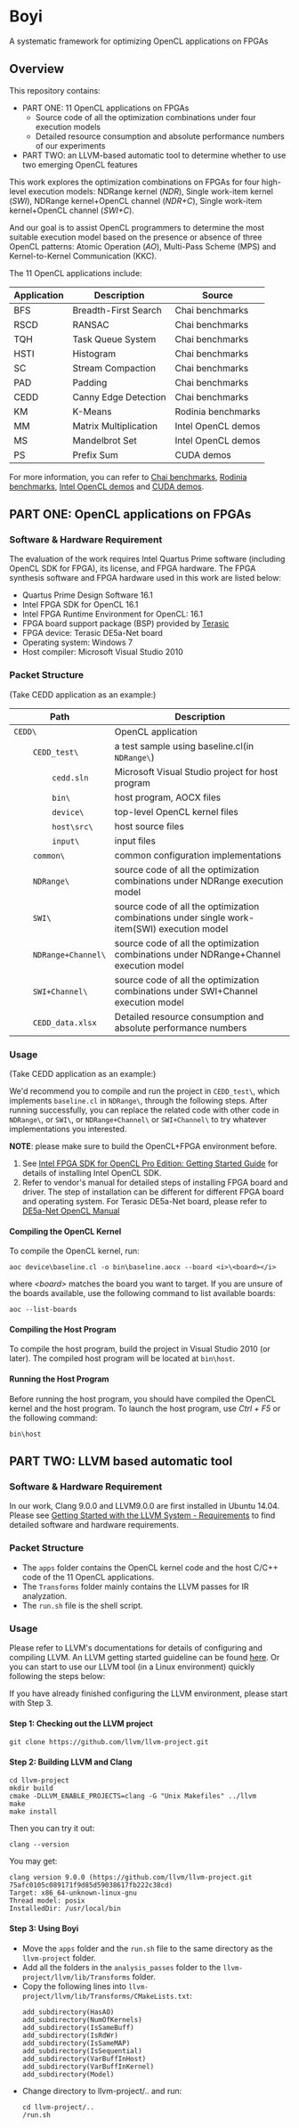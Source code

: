 # Boyi

A systematic framework for optimizing OpenCL applications on FPGAs

## Overview
This repository contains:
- PART ONE: 11 OpenCL applications on FPGAs
    - Source code of all the optimization combinations under four execution models
    - Detailed resource consumption and absolute performance numbers of our experiments
- PART TWO: an LLVM-based automatic tool to determine whether to use two emerging OpenCL features

This work explores the optimization combinations on FPGAs for four high-level execution models: NDRange kernel (*NDR*), Single work-item kernel (*SWI*), NDRange kernel+OpenCL channel (*NDR+C*), Single work-item kernel+OpenCL channel (*SWI+C*). 

And our goal is to assist OpenCL programmers to determine the most suitable execution model based on the presence or absence of three OpenCL patterns: Atomic Operation (*AO*), Multi-Pass Scheme (MPS) and Kernel-to-Kernel Communication (KKC).


The 11 OpenCL applications include:

Application|Description|Source
-|-|-
BFS | Breadth-First Search | Chai benchmarks
RSCD | RANSAC | Chai benchmarks
TQH | Task Queue System | Chai benchmarks
HSTI | Histogram | Chai benchmarks
SC | Stream Compaction | Chai benchmarks
PAD | Padding | Chai benchmarks
CEDD | Canny Edge Detection | Chai benchmarks
KM | K-Means | Rodinia benchmarks
MM | Matrix Multiplication | Intel OpenCL demos
MS | Mandelbrot Set | Intel OpenCL demos
PS | Prefix Sum | CUDA demos

For more information, you can refer to [Chai benchmarks](https://github.com/chai-benchmarks/chai "Title"), [Rodinia benchmarks](https://rodinia.cs.virginia.edu/doku.php "Title"), [Intel OpenCL demos](https://www.intel.com/content/www/us/en/programmable/products/design-software/embedded-software-developers/opencl/support.html "Title") and [CUDA demos](https://developer.nvidia.com/gpugems/GPUGems3/gpugems3_ch39.html "Title").



## PART ONE: OpenCL applications on FPGAs

### Software & Hardware Requirement

The evaluation of the work requires Intel Quartus Prime software (including OpenCL SDK for FPGA), its license, and FPGA hardware. The FPGA synthesis software and FPGA hardware used in this work are listed below:

- Quartus Prime Design Software 16.1
- Intel FPGA SDK for OpenCL 16.1
- Intel FPGA Runtime Environment for OpenCL: 16.1
- FPGA board support package (BSP) provided by [Terasic](https://www.terasic.com.tw/cgi-bin/page/archive.pl?Language=English&CategoryNo=231&No=970&PartNo=4 "Title")
- FPGA device: Terasic DE5a-Net board
- Operating system: Windows 7
- Host compiler: Microsoft Visual Studio 2010

### Packet Structure

(Take CEDD application as an example:)

Path|Description
-|-
`CEDD\` | OpenCL application
&nbsp;&nbsp;&nbsp;&nbsp;&nbsp;&nbsp;&nbsp;&nbsp;`CEDD_test\` | a test sample using baseline.cl(in  `NDRange\`)
&nbsp;&nbsp;&nbsp;&nbsp;&nbsp;&nbsp;&nbsp;&nbsp;&nbsp;&nbsp;&nbsp;&nbsp;&nbsp;&nbsp;&nbsp;&nbsp;`cedd.sln` | Microsoft Visual Studio project for host program
&nbsp;&nbsp;&nbsp;&nbsp;&nbsp;&nbsp;&nbsp;&nbsp;&nbsp;&nbsp;&nbsp;&nbsp;&nbsp;&nbsp;&nbsp;&nbsp;`bin\` | host program, AOCX files
&nbsp;&nbsp;&nbsp;&nbsp;&nbsp;&nbsp;&nbsp;&nbsp;&nbsp;&nbsp;&nbsp;&nbsp;&nbsp;&nbsp;&nbsp;&nbsp;`device\` | top-level OpenCL kernel files
&nbsp;&nbsp;&nbsp;&nbsp;&nbsp;&nbsp;&nbsp;&nbsp;&nbsp;&nbsp;&nbsp;&nbsp;&nbsp;&nbsp;&nbsp;&nbsp;`host\src\` | host source files
&nbsp;&nbsp;&nbsp;&nbsp;&nbsp;&nbsp;&nbsp;&nbsp;&nbsp;&nbsp;&nbsp;&nbsp;&nbsp;&nbsp;&nbsp;&nbsp;`input\` | input files
&nbsp;&nbsp;&nbsp;&nbsp;&nbsp;&nbsp;&nbsp;&nbsp;`common\` | common configuration implementations
&nbsp;&nbsp;&nbsp;&nbsp;&nbsp;&nbsp;&nbsp;&nbsp;`NDRange\` | source code of all the optimization combinations under NDRange execution model
&nbsp;&nbsp;&nbsp;&nbsp;&nbsp;&nbsp;&nbsp;&nbsp;`SWI\` | source code of all the optimization combinations under single work-item(SWI) execution model
&nbsp;&nbsp;&nbsp;&nbsp;&nbsp;&nbsp;&nbsp;&nbsp;`NDRange+Channel\` | source code of all the optimization combinations under NDRange+Channel execution model
&nbsp;&nbsp;&nbsp;&nbsp;&nbsp;&nbsp;&nbsp;&nbsp;`SWI+Channel\` | source code of all the optimization combinations under SWI+Channel execution model
&nbsp;&nbsp;&nbsp;&nbsp;&nbsp;&nbsp;&nbsp;&nbsp;`CEDD_data.xlsx` | Detailed resource consumption and absolute performance numbers

### Usage

(Take CEDD application as an example:)

We'd recommend you to compile and run the project in `CEDD_test\`, which implements `baseline.cl` in `NDRange\`, through the following steps. After running successfully, you can replace the related code with other code in `NDRange\`, or `SWI\`, or `NDRange+Channel\` or `SWI+Channel\` to try whatever implementations you interested.

**NOTE**: please make sure to build the OpenCL+FPGA environment before.
1. See [Intel FPGA SDK for OpenCL Pro Edition: Getting Started Guide](https://www.intel.com/content/www/us/en/programmable/documentation/mwh1391807309901.html#mwh1391807297091 "Title") for details of installing Intel OpenCL SDK. 
2. Refer to vendor's manual for detailed steps of installing FPGA board and driver. The step of installation can be different for different FPGA board and operating system. For Terasic DE5a-Net board, please refer to [DE5a-Net OpenCL Manual](http://download.terasic.com/downloads/cd-rom/de5a-net/linux_BSP/I2/DE5ANET_I2_OpenCL_16.1.pdf "Title")


#### Compiling the OpenCL Kernel
To compile the OpenCL kernel, run:
```
aoc device\baseline.cl -o bin\baseline.aocx --board <i>\<board></i>
```

where <i>\<board></i> matches the board you want to target. If you are unsure of the boards available, use the following command to list available boards:
```
aoc --list-boards
```

#### Compiling the Host Program
To compile the host program, build the project in Visual Studio 2010 (or later). The compiled host program will be located at `bin\host`.

#### Running the Host Program
Before running the host program, you should have compiled the OpenCL kernel and the host program. To launch the host program, use <i>Ctrl + F5</i> or the following command:
```
bin\host
```



## PART TWO: LLVM based automatic tool


### Software & Hardware Requirement

In our work, Clang 9.0.0 and LLVM9.0.0 are first installed in Ubuntu 14.04. Please see [Getting Started with the LLVM System - Requirements](https://llvm.org/docs/GettingStarted.html#requirements "Title") to find detailed software and hardware requirements.


### Packet Structure

- The `apps` folder contains the OpenCL kernel code and the host C/C++ code of the 11 OpenCL applications.
- The `Transforms` folder mainly contains the LLVM passes for IR analyzation.
- The `run.sh` file is the shell script.

### Usage

Please refer to LLVM's documentations for details of configuring and compiling LLVM. An LLVM getting started guideline can be found [here](https://llvm.org/docs/GettingStarted.html "Title"). Or you can start to use our LLVM tool (in a Linux environment) quickly following the steps below:

If you have already finished configuring the LLVM environment, please start with Step 3.

#### Step 1: Checking out the LLVM project
```
git clone https://github.com/llvm/llvm-project.git
```

#### Step 2:  Building LLVM and Clang
```
cd llvm-project
mkdir build
cmake -DLLVM_ENABLE_PROJECTS=clang -G "Unix Makefiles" ../llvm
make
make install
```
Then you can try it out:
```
clang --version
```
You may get:
```
clang version 9.0.0 (https://github.com/llvm/llvm-project.git 75afc0105c089171f9d85d59038617fb222c38cd)
Target: x86_64-unknown-linux-gnu
Thread model: posix
InstalledDir: /usr/local/bin
```

#### Step 3: Using Boyi
- Move the ```apps``` folder and the ```run.sh``` file to the same directory as the ```llvm-project``` folder.
- Add all the folders in the ```analysis_passes``` folder to the ```llvm-project/llvm/lib/Transforms``` folder.
- Copy the following lines into ```llvm-project/llvm/lib/Transforms/CMakeLists.txt```:
  ```
  add_subdirectory(HasAO)
  add_subdirectory(NumOfKernels)
  add_subdirectory(IsSameBuff)
  add_subdirectory(IsRdWr)
  add_subdirectory(IsSameMAP)
  add_subdirectory(IsSequential)
  add_subdirectory(VarBuffInHost)
  add_subdirectory(VarBuffInKernel)
  add_subdirectory(Model)
  ```
- Change directory to llvm-project/.. and run:
  ```
  cd llvm-project/..
  /run.sh
  ```

